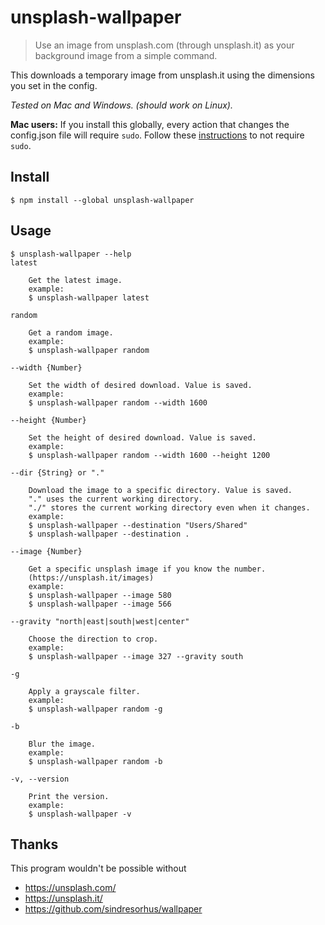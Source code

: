 unsplash-wallpaper
==================

> Use an image from unsplash.com (through unsplash.it) as your background image from a simple command.

This downloads a temporary image from unsplash.it using the dimensions you set in the config.

*Tested on Mac and Windows. (should work on Linux).*

**Mac users:** If you install this globally, every action that changes the config.json file will require `sudo`. Follow these [instructions](https://github.com/sindresorhus/guides/blob/master/npm-global-without-sudo.md) to not require `sudo`.

Install
-------

```
$ npm install --global unsplash-wallpaper
```

Usage
-----

```
$ unsplash-wallpaper --help
latest

    Get the latest image.
    example:
    $ unsplash-wallpaper latest

random

    Get a random image.
    example:
    $ unsplash-wallpaper random

--width {Number}

    Set the width of desired download. Value is saved.
    example:
    $ unsplash-wallpaper random --width 1600

--height {Number}

    Set the height of desired download. Value is saved.
    example:
    $ unsplash-wallpaper random --width 1600 --height 1200

--dir {String} or "."

    Download the image to a specific directory. Value is saved.
    "." uses the current working directory.
    "./" stores the current working directory even when it changes.
    example:
    $ unsplash-wallpaper --destination "Users/Shared"
    $ unsplash-wallpaper --destination .

--image {Number}

    Get a specific unsplash image if you know the number.
    (https://unsplash.it/images)
    example:
    $ unsplash-wallpaper --image 580
    $ unsplash-wallpaper --image 566

--gravity "north|east|south|west|center"

    Choose the direction to crop.
    example:
    $ unsplash-wallpaper --image 327 --gravity south

-g

    Apply a grayscale filter.
    example:
    $ unsplash-wallpaper random -g

-b

    Blur the image.
    example:
    $ unsplash-wallpaper random -b

-v, --version

    Print the version.
    example:
    $ unsplash-wallpaper -v

```

Thanks
------

This program wouldn't be possible without

* https://unsplash.com/
* https://unsplash.it/
* https://github.com/sindresorhus/wallpaper
